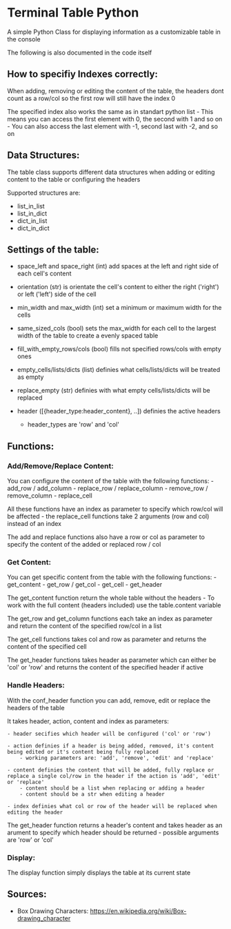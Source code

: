 # Terminal Table Python
A simple Python Class for displaying information as a customizable table in the console

The following is also documented in the code itself

## How to specifiy Indexes correctly:

When adding, removing or editing the content of the table, the headers dont count as a row/col so the first row will still have the index 0

The specified index also works the same as in standart python list
    - This means you can access the first element with 0, the second with 1 and so on
    - You can also access the last element with -1, second last with -2, and so on

## Data Structures:

The table class supports different data structures when adding or editing content to the table or configuring the headers

Supported structures are:
- list_in_list
- list_in_dict
- dict_in_list
- dict_in_dict


## Settings of the table:

- space_left and space_right (int) add spaces at the left and right side of each cell's content

- orientation (str) is orientate the cell's content to either the right ('right') or left ('left') side of the cell

- min_width and max_width (int) set a minimum or maximum width for the cells

- same_sized_cols (bool) sets the max_width for each cell to the largest width of the table to create a evenly spaced table

- fill_with_empty_rows/cols (bool) fills not specified rows/cols with empty ones

- empty_cells/lists/dicts (list) definies what cells/lists/dicts will be treated as empty

- replace_empty (str) definies with what empty cells/lists/dicts will be replaced

- header ([{header_type:header_content}, ..]) definies the active headers
    - header_types are 'row' and 'col'

## Functions:

### Add/Remove/Replace Content:

You can configure the content of the table with the following functions:
    - add_row / add_column
    - replace_row / replace_column
    - remove_row / remove_column
    - replace_cell

All these functions have an index as parameter to specify which row/col will be affected
    - the replace_cell functions take 2 arguments (row and col) instead of an index

The add and replace functions also have a row or col as parameter to specify the content of the added or replaced row / col

### Get Content:

You can get specific content from the table with the following functions:
    - get_content
    - get_row / get_col
    - get_cell
    - get_header

The get_content function return the whole table without the headers
    - To work with the full content (headers included) use the table.content variable

The get_row and get_column functions each take an index as parameter and return the content of the specified row/col in a list

The get_cell functions takes col and row as parameter and returns the content of the specified cell

The get_header functions takes header as parameter which can either be 'col' or 'row' and returns the content of the specified header if active

### Handle Headers:

With the conf_header function you can add, remove, edit or replace the headers of the table

It takes header, action, content and index as parameters:

    - header secifies which header will be configured ('col' or 'row')

    - action definies if a header is being added, removed, it's content being edited or it's content being fully replaced
        - working parameters are: 'add', 'remove', 'edit' and 'replace'

    - content definies the content that will be added, fully replace or replace a single col/row in the header if the action is 'add', 'edit' or 'replace'
        - content should be a list when replacing or adding a header
        - content should be a str when editing a header

    - index definies what col or row of the header will be replaced when editing the header

The get_header function returns a header's content and takes header as an arument to specify which header should be returned
    - possible arguments are 'row' or 'col'

### Display:

The display function simply displays the table at its current state

## Sources:

- Box Drawing Characters: https://en.wikipedia.org/wiki/Box-drawing_character
